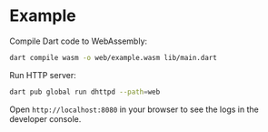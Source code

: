 # Example

Compile Dart code to WebAssembly:

```sh
dart compile wasm -o web/example.wasm lib/main.dart
```

Run HTTP server:

```sh
dart pub global run dhttpd --path=web
```

Open `http://localhost:8080` in your browser to see the logs in the developer console.
